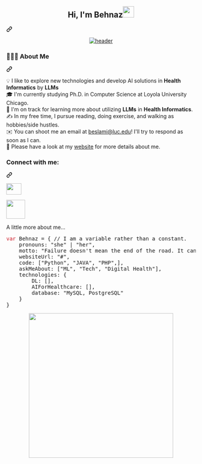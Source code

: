 
<article class="markdown-body entry-content container-lg f5" itemprop="text"><div class="markdown-heading" dir="auto"><h1 align="center" class="heading-element" dir="auto">Hi, I'm Behnaz<a target="_blank" rel="noopener noreferrer nofollow" href="https://raw.githubusercontent.com/iampavangandhi/iampavangandhi/master/gifs/Hi.gif"><img width="30px" src="https://raw.githubusercontent.com/iampavangandhi/iampavangandhi/master/gifs/Hi.gif" data-animated-image="" style="max-width: 100%;"></a></h1><a id="user-content-hi-im-behnaz" class="anchor" aria-label="Permalink: Hi, I'm Behnaz" href="#hi-im-behnaz"><svg class="octicon octicon-link" viewBox="0 0 16 16" version="1.1" width="16" height="16" aria-hidden="true"><path d="m7.775 3.275 1.25-1.25a3.5 3.5 0 1 1 4.95 4.95l-2.5 2.5a3.5 3.5 0 0 1-4.95 0 .751.751 0 0 1 .018-1.042.751.751 0 0 1 1.042-.018 1.998 1.998 0 0 0 2.83 0l2.5-2.5a2.002 2.002 0 0 0-2.83-2.83l-1.25 1.25a.751.751 0 0 1-1.042-.018.751.751 0 0 1-.018-1.042Zm-4.69 9.64a1.998 1.998 0 0 0 2.83 0l1.25-1.25a.751.751 0 0 1 1.042.018.751.751 0 0 1 .018 1.042l-1.25 1.25a3.5 3.5 0 1 1-4.95-4.95l2.5-2.5a3.5 3.5 0 0 1 4.95 0 .751.751 0 0 1-.018 1.042.751.751 0 0 1-1.042.018 1.998 1.998 0 0 0-2.83 0l-2.5 2.5a1.998 1.998 0 0 0 0 2.83Z"></path></svg></a></div>
  
<div align="center" dir="auto">
<p dir="auto"><a target="_blank" rel="noopener noreferrer nofollow" href="https://user-images.githubusercontent.com/53329034/123502306-0fcdfc80-d669-11eb-87e4-d24cccfbbd00.gif"><img src="https://user-images.githubusercontent.com/53329034/123502306-0fcdfc80-d669-11eb-87e4-d24cccfbbd00.gif" alt="header" data-animated-image="" style="max-width: 100%;"></a></p>
</div>

<div class="markdown-heading" dir="auto"><h3 class="heading-element" dir="auto">👨🏻‍💻  About Me</h3><a id="user-content--about-me" class="anchor" aria-label="Permalink: 👨🏻‍💻  About Me" href="#-about-me"><svg class="octicon octicon-link" viewBox="0 0 16 16" version="1.1" width="16" height="16" aria-hidden="true"><path d="m7.775 3.275 1.25-1.25a3.5 3.5 0 1 1 4.95 4.95l-2.5 2.5a3.5 3.5 0 0 1-4.95 0 .751.751 0 0 1 .018-1.042.751.751 0 0 1 1.042-.018 1.998 1.998 0 0 0 2.83 0l2.5-2.5a2.002 2.002 0 0 0-2.83-2.83l-1.25 1.25a.751.751 0 0 1-1.042-.018.751.751 0 0 1-.018-1.042Zm-4.69 9.64a1.998 1.998 0 0 0 2.83 0l1.25-1.25a.751.751 0 0 1 1.042.018.751.751 0 0 1 .018 1.042l-1.25 1.25a3.5 3.5 0 1 1-4.95-4.95l2.5-2.5a3.5 3.5 0 0 1 4.95 0 .751.751 0 0 1-.018 1.042.751.751 0 0 1-1.042.018 1.998 1.998 0 0 0-2.83 0l-2.5 2.5a1.998 1.998 0 0 0 0 2.83Z"></path></svg></a></div>
<p dir="auto">💡  I like to explore new technologies and develop AI solutions in <b> Health Informatics</b> by <b>LLMs</b><br>
🎓  I'm currently studying Ph.D. in Computer Science at Loyola University Chicago.<br>
🌱  I'm on track for learning more about utilizing <b>LLMs</b> in <b>Health Informatics</b>.<br>
✍️  In my free time, I pursue reading, doing exercise, and walking as hobbies/side hustles.<br>
✉️  You can shoot me an email at <a href="mailto:beslami@luc.edu">beslami@luc.edu</a>! I'll try to respond as soon as I can.<br>
📄  Please have a look at my <a href="#" rel="nofollow">website</a> for more details about me.</p>
<div class="markdown-heading" dir="auto"><h3 align="left" class="heading-element" dir="auto">Connect with me:</h3><a id="user-content-connect-with-me" class="anchor" aria-label="Permalink: Connect with me:" href="#connect-with-me"><svg class="octicon octicon-link" viewBox="0 0 16 16" version="1.1" width="16" height="16" aria-hidden="true"><path d="m7.775 3.275 1.25-1.25a3.5 3.5 0 1 1 4.95 4.95l-2.5 2.5a3.5 3.5 0 0 1-4.95 0 .751.751 0 0 1 .018-1.042.751.751 0 0 1 1.042-.018 1.998 1.998 0 0 0 2.83 0l2.5-2.5a2.002 2.002 0 0 0-2.83-2.83l-1.25 1.25a.751.751 0 0 1-1.042-.018.751.751 0 0 1-.018-1.042Zm-4.69 9.64a1.998 1.998 0 0 0 2.83 0l1.25-1.25a.751.751 0 0 1 1.042.018.751.751 0 0 1 .018 1.042l-1.25 1.25a3.5 3.5 0 1 1-4.95-4.95l2.5-2.5a3.5 3.5 0 0 1 4.95 0 .751.751 0 0 1-.018 1.042.751.751 0 0 1-1.042.018 1.998 1.998 0 0 0-2.83 0l-2.5 2.5a1.998 1.998 0 0 0 0 2.83Z"></path></svg></a></div>
<p align="left" dir="auto">
  <a href="https://www.linkedin.com/in/behnaz-eslami-3b800055/" rel="nofollow"><img align="center" src="https://raw.githubusercontent.com/rahuldkjain/github-profile-readme-generator/master/src/images/icons/Social/linked-in-alt.svg" height="30" width="40" style="max-width: 100%;"></a>

</p><div align="center" dir="auto">
</div>

<p dir="auto"><a target="_blank" rel="noopener noreferrer nofollow" href="https://camo.githubusercontent.com/6f9296a4c8b352a3a335f257ccf592c010c5f578a17a2f8d7ef407efe5dbe6a9/68747470733a2f2f6d656469612e67697068792e636f6d2f6d656469612f56674344417a634b767352364f4d307557672f67697068792e676966"><img src="https://camo.githubusercontent.com/6f9296a4c8b352a3a335f257ccf592c010c5f578a17a2f8d7ef407efe5dbe6a9/68747470733a2f2f6d656469612e67697068792e636f6d2f6d656469612f56674344417a634b767352364f4d307557672f67697068792e676966" width="50" data-animated-image="" data-canonical-src="https://media.giphy.com/media/VgCDAzcKvsR6OM0uWg/giphy.gif" style="max-width: 100%;"></a></p> 

A little more about me...
<div class="highlight highlight-source-js notranslate position-relative overflow-auto" dir="auto" data-snippet-clipboard-copy-content="var Alireza = { // I am a variable rather than a constant.
    pronouns: &quot;he&quot; | &quot;him&quot;,
    motto: &quot;The Programmers of Tomorrow are the Wizards of the Future.&quot;,
    websiteUrl: &quot;https://alirezaaccelerates.github.io/&quot;,
    code: [&quot;Python&quot;, &quot;MATLAB&quot;, &quot;R&quot;, &quot;C++&quot;, &quot;C&quot;],
    askMeAbout: [&quot;ML&quot;, &quot;Tech&quot;, &quot;Digital Health&quot;],
    technologies: {
        DL: [],
        AIForHealthcare: [],
        database: &quot;MySQL, PostgreSQL&quot;
    }
}"><pre><span style="color: #cf222e" class="pl-k">var</span> <span class="pl-v">Behnaz</span> <span class="pl-c1">=</span> <span class="pl-kos">{</span> <span class="pl-c">// I am a variable rather than a constant.</span>
    <span class="pl-c1">pronouns</span>: <span class="pl-s">"she"</span> <span class="pl-c1">|</span> <span class="pl-s">"her"</span><span class="pl-kos">,</span>
    <span class="pl-c1">motto</span>: <span class="pl-s">"Failure doesn't mean the end of the road. It can lay the groundwork for something even greater."</span><span class="pl-kos">,</span>
    <span class="pl-c1">websiteUrl</span>: <span class="pl-s">"#"</span><span class="pl-kos">,</span>
    <span class="pl-c1">code</span>: <span class="pl-kos">[</span><span class="pl-s">"Python"</span><span class="pl-kos">,</span> <span class="pl-s">"JAVA"</span><span class="pl-kos">,</span> <span class="pl-s">"PHP"</span><span class="pl-kos">,</span><span class="pl-kos">]</span><span class="pl-kos">,</span>
    <span class="pl-c1">askMeAbout</span>: <span class="pl-kos">[</span><span class="pl-s">"ML"</span><span class="pl-kos">,</span> <span class="pl-s">"Tech"</span><span class="pl-kos">,</span> <span class="pl-s">"Digital Health"</span><span class="pl-kos">]</span><span class="pl-kos">,</span>
    <span class="pl-c1">technologies</span>: <span class="pl-kos">{</span>
        <span class="pl-c1">DL</span>: <span class="pl-kos">[</span><span class="pl-kos">]</span><span class="pl-kos">,</span>
        <span class="pl-c1">AIForHealthcare</span>: <span class="pl-kos">[</span><span class="pl-kos">]</span><span class="pl-kos">,</span>
        <span class="pl-c1">database</span>: <span class="pl-s">"MySQL, PostgreSQL"</span>
    <span class="pl-kos">}</span>
<span class="pl-kos">}</span></pre></div>

<div align="center" dir="auto">
<a target="_blank" rel="noopener noreferrer nofollow" href="https://miro.medium.com/v2/resize:fit:875/0*yBvA5CnEX3Sd4aod.gif"><img align="center" style="width: 24rem; max-width: 100%;" src="https://miro.medium.com/v2/resize:fit:875/0*yBvA5CnEX3Sd4aod.gif" data-animated-image=""></a>
</div>


<!--
**behnazeslami/behnazeslami** is a ✨ _special_ ✨ repository because its `README.md` (this file) appears on your GitHub profile.

Here are some ideas to get you started:

- 🔭 I’m currently working on ...
- 🌱 I’m currently learning ...
- 👯 I’m looking to collaborate on ...
- 🤔 I’m looking for help with ...
- 💬 Ask me about ...
- 📫 How to reach me: ...
- 😄 Pronouns: ...
- ⚡ Fun fact: ...
-->


<!--
**behnazeslami/behnazeslami** is a ✨ _special_ ✨ repository because its `README.md` (this file) appears on your GitHub profile.

Here are some ideas to get you started:

- 🔭 I’m currently working on ...
- 🌱 I’m currently learning ...
- 👯 I’m looking to collaborate on ...
- 🤔 I’m looking for help with ...
- 💬 Ask me about ...
- 📫 How to reach me: ...
- 😄 Pronouns: ...
- ⚡ Fun fact: ...
-->

